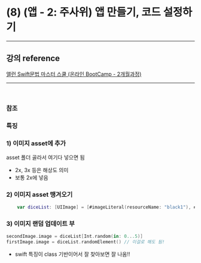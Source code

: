 # (8) (앱 - 2: 주사위) 앱 만들기, 코드 설정하기

---

## 강의 reference

[앨런 Swift문법 마스터 스쿨 (온라인 BootCamp - 2개월과정)](https://www.inflearn.com/course/스위프트-문법-마스터-스쿨/dashboard)

---

<br>

### 참조

### 특징

### 1) 이미지 asset에 추가

asset 폴더 골라서 여기다 넣으면 됨

- 2x, 3x 등은 해상도 의미
- 보통 2x에 넣음

### 2) 이미지 asset 땡겨오기

```swift
    var diceList: [UIImage] = [#imageLiteral(resourceName: "black1"), #imageLiteral(resourceName: "black2"), #imageLiteral(resourceName: "black3"), #imageLiteral(resourceName: "black4"), #imageLiteral(resourceName: "black5"), #imageLiteral(resourceName: "black6") ]
```

### 3) 이미지 랜덤 업데이트 부

```swift
secondImage.image = diceList[Int.random(in: 0...5)]
firstImage.image = diceList.randomElement() // 이걸로 해도 됨!
```

- swift 특징이 class 기반이어서 잘 찾아보면 잘 나옴!!
